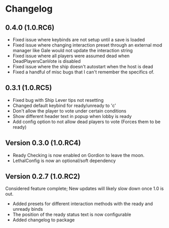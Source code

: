 # Changelog

## 0.4.0 (1.0.RC6)

- Fixed issue where keybinds are not setup until a save is loaded
- Fixed issue where changing interaction preset through an external
mod manager like Gale would not update the interaction string
- Fixed issue where all players were assumed dead when DeadPlayersCanVote is disabled
- Fixed issue where the ship doesn't autostart when the host is dead
- Fixed a handful of misc bugs that I can't remember the specifics of.

## 0.3.1 (1.0.RC5)

- Fixed bug with Ship Lever tips not resetting
- Changed default keybind for ready/unready to 'c'
- Don't allow the player to vote under certain conditions
- Show different header text in popup when lobby is ready
- Add config option to not allow dead players to vote (Forces them to be ready)

## Version 0.3.0 (1.0.RC4)

- Ready Checking is now enabled on Gordion to leave the moon.
- LethalConfig is now an optional/soft dependency

## Version 0.2.7 (1.0.RC2)

Considered feature complete; New updates will likely slow down once 1.0 is out.

- Added presets for different interaction methods with the ready and unready binds
- The position of the ready status text is now configurable
- Added changelog to package

